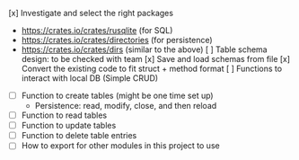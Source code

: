 [x] Investigate and select the right packages
- https://crates.io/crates/rusqlite (for SQL)
- https://crates.io/crates/directories (for persistence)
- https://crates.io/crates/dirs (similar to the above)
[ ] Table schema design: to be checked with team
[x] Save and load schemas from file
[x] Convert the existing code to fit struct + method format
[ ] Functions to interact with local DB (Simple CRUD)
- [ ] Function to create tables (might be one time set up)
    - Persistence: read, modify, close, and then reload
- [ ] Function to read tables
- [ ] Function to update tables
- [ ] Function to delete table entries
- [ ] How to export for other modules in this project to use